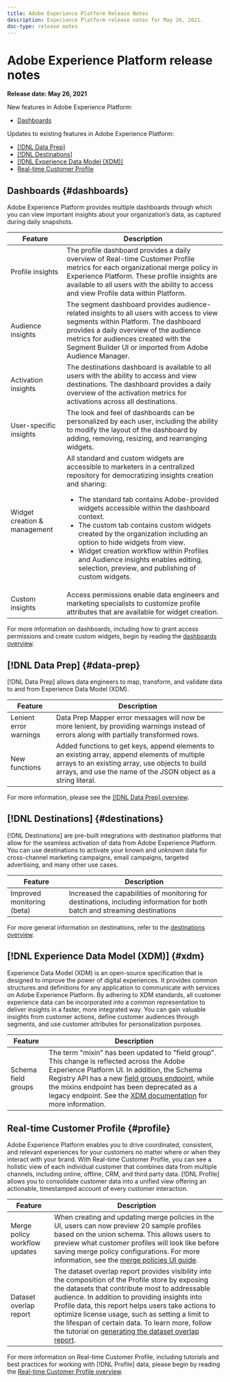 ```yaml
---
title: Adobe Experience Platform Release Notes
description: Experience Platform release notes for May 26, 2021.
doc-type: release notes
---
```


# Adobe Experience Platform release notes 

**Release date: May 26, 2021**

New features in Adobe Experience Platform:

- [Dashboards](#dashboards)

Updates to existing features in Adobe Experience Platform:

- [[!DNL Data Prep]](#data-prep)
- [[!DNL Destinations]](#destinations)
- [[!DNL Experience Data Model (XDM)]](#xdm)
- [Real-time Customer Profile](#profile)

## Dashboards {#dashboards}

Adobe Experience Platform provides multiple dashboards through which you can view important insights about your organization’s data, as captured during daily snapshots. 

| Feature | Description |
| --- | --- |
|Profile insights| The profile dashboard provides a daily overview of Real-time Customer Profile metrics for each organizational merge policy in Experience Platform. These profile insights are available to all users with the ability to access and view Profile data within Platform.|
|Audience insights| The segment dashboard provides audience-related insights to all users with access to view segments within Platform. The dashboard provides a daily overview of the audience metrics for audiences created with the Segment Builder UI or imported from Adobe Audience Manager.|
|Activation insights| The destinations dashboard is available to all users with the ability to access and view destinations. The dashboard provides a daily overview of the activation metrics for activations across all destinations.|
|User-specific insights| The look and feel of dashboards can be personalized by each user, including the ability to modify the layout of the dashboard by adding, removing, resizing, and rearranging widgets.|
|Widget creation & management| All standard and custom widgets are accessible to marketers in a centralized repository for democratizing insights creation and sharing:<br/><ul><li>The standard tab contains Adobe-provided widgets accessible within the dashboard context. </li><li>The custom tab contains custom widgets created by the organization including an option to hide widgets from view.</li><li>Widget creation workflow within Profiles and Audience insights enables editing, selection, preview, and publishing of custom widgets.</li></ul>|
|Custom insights| Access permissions enable data engineers and marketing specialists to customize profile attributes that are available for widget creation.|

For more information on dashboards, including how to grant access permissions and create custom widgets, begin by reading the [dashboards overview](../../dashboards/home.md).

## [!DNL Data Prep] {#data-prep}

[!DNL Data Prep] allows data engineers to map, transform, and validate data to and from Experience Data Model (XDM).

| Feature | Description |
| ------- | ----------- |
| Lenient error warnings | Data Prep Mapper error messages will now be more lenient, by providing warnings instead of errors along with partially transformed rows. |
| New functions | Added functions to get keys, append elements to an existing array, append elements of multiple arrays to an existing array, use objects to build arrays, and use the name of the JSON object as a string literal. | 

For more information, please see the [[!DNL Data Prep] overview](../../data-prep/home.md).

## [!DNL Destinations] {#destinations}

[!DNL Destinations] are pre-built integrations with destination platforms that allow for the seamless activation of data from Adobe Experience Platform. You can use destinations to activate your known and unknown data for cross-channel marketing campaigns, email campaigns, targeted advertising, and many other use cases.

| Feature | Description |
| ------- | ----------- |
| Improved monitoring (beta) | Increased the capabilities of monitoring for destinations, including information for both batch and streaming destinations |

For more general information on destinations, refer to the [destinations overview](../../destinations/home.md).

## [!DNL Experience Data Model (XDM)] {#xdm}

Experience Data Model (XDM) is an open-source specification that is designed to improve the power of digital experiences. It provides common structures and definitions for any application to communicate with services on Adobe Experience Platform. By adhering to XDM standards, all customer experience data can be incorporated into a common representation to deliver insights in a faster, more integrated way. You can gain valuable insights from customer actions, define customer audiences through segments, and use customer attributes for personalization purposes.

| Feature | Description |
| --- | --- |
| Schema field groups | The term "mixin" has been updated to "field group". This change is reflected across the Adobe Experience Platform UI. In addition, the Schema Registry API has a new [field groups endpoint](../../xdm/api/field-groups.md), while the mixins endpoint has been deprecated as a legacy endpoint. See the [XDM documentation](../../xdm/home.md) for more information. |

## Real-time Customer Profile {#profile}

Adobe Experience Platform enables you to drive coordinated, consistent, and relevant experiences for your customers no matter where or when they interact with your brand. With Real-time Customer Profile, you can see a holistic view of each individual customer that combines data from multiple channels, including online, offline, CRM, and third party data. [!DNL Profile] allows you to consolidate customer data into a unified view offering an actionable, timestamped account of every customer interaction.

| Feature | Description |
| ------- | ----------- |
| Merge policy workflow updates| When creating and updating merge policies in the UI, users can now preview 20 sample profiles based on the union schema. This allows users to preview what customer profiles will look like before saving merge policy configurations. For more information, see the [merge policies UI guide](../../profile/merge-policies/ui-guide.md).|
|Dataset overlap report| The dataset overlap report provides visibility into the composition of the Profile store by exposing the datasets that contribute most to addressable audience. In addition to providing insights into Profile data, this report helps users take actions to optimize license usage, such as setting a limit to the lifespan of certain data. To learn more, follow the tutorial on [generating the dataset overlap report](../../profile/tutorials/dataset-overlap-report.md).|

For more information on Real-time Customer Profile, including tutorials and best practices for working with [!DNL Profile] data, please begin by reading the [Real-time Customer Profile overview](../../profile/home.md).
